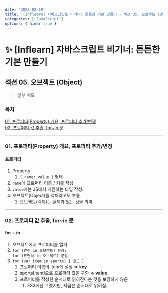 ```yaml
---
date: '2022-02-19'
title: '[Inflearn] 자바스크립트 비기너: 튼튼한 기본 만들기 - 섹션 05. 오브젝트 (Object)'
categories: ['JavaScript']
options: { hide: true }
---
```


# ✨ [Inflearn] 자바스크립트 비기너: 튼튼한 기본 만들기

## 섹션 05. 오브젝트 (Object)

> 일부 메모

<div style="margin: 8px 0;">
  <h3 style="font-weight: 700">목차</h3>
  <a href="#01">01. 프로퍼티(Property) 개요, 프로퍼티 추가/변경</a></br>
  <a href="#02">02. 프로퍼티 값 추출, for~in 문</a></br>
  <hr/>
</div>

<h3 id="01">01. 프로퍼티(Property) 개요, 프로퍼티 추가/변경</h3>

<h4 style="font-weight: 700">프로퍼티</h4>

1. Property
   1. `{ name: value }` 형태
2. `name`에 프로퍼티 이름 / 키를 작성
3. `value`에는 JS에서 지원하는 타입 작성.
4. 오브젝트(Object)를 객체라고도 부름
   1. 오브젝트(객체)는 실체가 있는 것을 의미

---

<h3 id="02">02. 프로퍼티 값 추출, for~in 문</h3>

<h4 style="font-weight: 700">for ~ in</h4>

1. 오브젝트에서 프로퍼티를 열거
2. `for (변수 in 오브젝트) 문장;`  
   `for (표현식 in 오브젝트) 문장;`
3. `for (var item in sports) { 코드 }`
   1. 프로퍼티 이름이 item에 설정 ⇒ **key**
   2. sports[item]으로 프로퍼티 값을 구함 ⇒ **value**
   3. 프로퍼티를 작성한 순서대로 읽혀진다는 것을 보장하지 않음
      1. ES3에선 그랬지만, 지금은 순서대로 읽혀짐.
